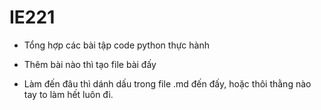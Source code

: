# IE221

- Tổng hợp các bài tập code python thực hành

- Thêm bài nào thì tạo file bài đấy

- Làm đến đâu thì dánh dấu trong file .md đến đấy, hoặc thôi thằng nào tay to làm hết luôn đi.